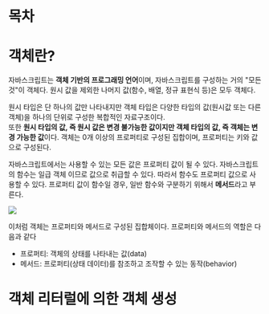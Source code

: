 # 목차

# 객체란?

자바스크립트는 **객체 기반의 프로그래밍 언어**이며, 자바스크립트를 구성하는 거의 "모든 것"이 객체다.
원시 값을 제외한 나머지 값(함수, 배열, 정규 표현식 등)은 모두 객체다.

원시 타입은 단 하나의 값만 나타내지만 객체 타입은 다양한 타입의 값(원시값 또는 다른 객체)을 하나의 단위로 구성한 복합적인 자료구조이다.  
또한 **원시 타입의 값, 즉 원시 값은 변경 불가능한 값이지만 객체 타입의 값, 즉 객체는 변경 가능한 값**이다.
객체는 0개 이상의 프로퍼티로 구성된 집합이며, 프로퍼티는 키와 값으로 구성된다.

자바스크립트에서는 사용할 수 있는 모든 값은 프로퍼티 값이 될 수 있다. 자바스크립트의 함수는 일급 객체 이므로 값으로 취급할 수 있다. 따라서 함수도 프로퍼티 값으로 사용할 수 있다. 프로퍼티 값이 함수일 경우, 일반 함수와 구분하기 위해서 **메서드**라고 부른다.

![](https://blog.kakaocdn.net/dn/xAbpJ/btq2iqKgiGw/vLMiss9d3xopVvAZKowW11/img.png)

이처럼 객체는 프로퍼티와 메서드로 구성된 집합체이다. 프로퍼티와 메서드의 역할은 다음과 같다

- 프로퍼티: 객체의 상태를 나타내는 값(data)
- 메서드: 프로퍼티(상태 데이터)를 참조하고 조작할 수 있는 동작(behavior)

# 객체 리터럴에 의한 객체 생성
